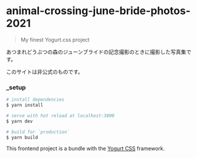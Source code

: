 # animal-crossing-june-bride-photos-2021

> My finest Yogurt.css project

あつまれどうぶつの森のジューンブライドの記念撮影のときに撮影した写真集です。

このサイトは非公式のものです。

### _setup

``` bash
# install dependencies
$ yarn install

# serve with hot reload at localhost:3000
$ yarn dev

# build for `production`
$ yarn build
```

This frontend project is a bundle with the [Yogurt CSS](https://yogurtcss.netlify.app) framework.